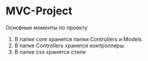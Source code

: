 <h1>MVC-Project</h1>
<p>Основные моменты по проекту</p>
<ol>
    <li>В папке core хранятся папки Сontrollers и Models</li>
    <li>В папке Сontrollers хранятся контроллеры</li>
    <li>В папке css хранятся стили</li>
</ol>